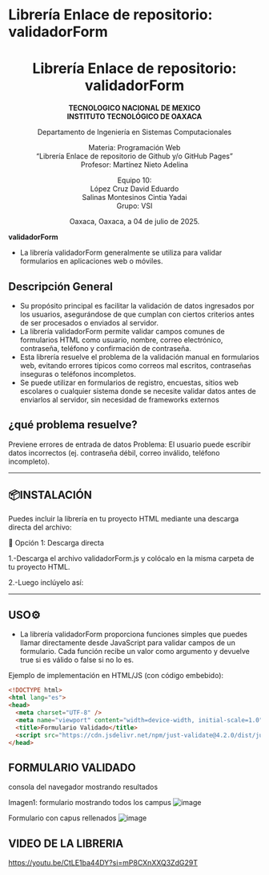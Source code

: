 # Librería Enlace de repositorio: validadorForm 

<div align="center">

# Librería Enlace de repositorio: validadorForm

**TECNOLOGICO NACIONAL DE MEXICO**  
**INSTITUTO TECNOLÓGICO DE OAXACA**

Departamento de Ingeniería en Sistemas Computacionales  

Materia: Programación Web  
“Librería Enlace de repositorio de Github y/o GitHub Pages”  
Profesor: Martínez Nieto Adelina

Equipo 10:  
López Cruz David Eduardo  
Salinas Montesinos Cintia Yadai  
Grupo: VSI  

Oaxaca, Oaxaca, a 04 de julio de 2025.

</div>



**validadorForm** 
- La librería validadorForm  generalmente se utiliza para validar formularios en aplicaciones web o móviles.
  
## Descripción General
- Su propósito principal es facilitar la validación de datos ingresados por los usuarios, asegurándose de que cumplan con ciertos criterios antes de ser procesados o enviados al servidor. 
- La librería validadorForm permite validar campos comunes de formularios HTML como usuario, nombre, correo electrónico, contraseña, teléfono y confirmación de contraseña.
- Esta librería resuelve el problema de la validación manual en formularios web, evitando errores típicos como correos mal escritos, contraseñas inseguras o teléfonos incompletos.
- Se puede utilizar en formularios de registro, encuestas, sitios web escolares o cualquier sistema donde se necesite validar datos antes de enviarlos al servidor, sin necesidad de frameworks externos


## ¿qué problema resuelve?
Previene errores de entrada de datos
Problema: El usuario puede escribir datos incorrectos (ej. contraseña débil, correo inválido, teléfono incompleto).

---

## 📦INSTALACIÓN
Puedes incluir la librería en tu proyecto HTML mediante una descarga directa del archivo:

🔹 Opción 1: Descarga directa

1.-Descarga el archivo validadorForm.js y colócalo en la misma carpeta de tu proyecto HTML.

2.-Luego inclúyelo así:

<script src="https://cdn.jsdelivr.net/npm/just-validate@4.2.0/dist/just-validate.production.min.js"></script>

---

## USO⚙️
- La librería validadorForm proporciona funciones simples que puedes llamar directamente desde JavaScript para validar campos de un
  formulario. Cada función recibe un valor como argumento y devuelve true si es válido o false si no lo es.
  
Ejemplo de implementación en HTML/JS (con código embebido):
```HTML
<!DOCTYPE html>
<html lang="es">
<head>
  <meta charset="UTF-8" />
  <meta name="viewport" content="width=device-width, initial-scale=1.0" />
  <title>Formulario Validado</title>
  <script src="https://cdn.jsdelivr.net/npm/just-validate@4.2.0/dist/just-validate.production.min.js"></script>
</head>
```


## FORMULARIO VALIDADO
consola del navegador mostrando resultados 

Imagen1: formulario mostrando todos los campus
![image](https://github.com/user-attachments/assets/c05bcdc4-ba9e-4971-b16b-95cf286ec347)

Formulario con capus rellenados
![image](https://github.com/user-attachments/assets/c252ba28-b97a-463e-9442-af9c051f0d0e)

## VIDEO DE LA LIBRERIA

https://youtu.be/CtLE1ba44DY?si=mP8CXnXXQ3ZdG29T






